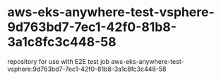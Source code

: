 # aws-eks-anywhere-test-vsphere-9d763bd7-7ec1-42f0-81b8-3a1c8fc3c448-58
repository for use with E2E test job aws-eks-anywhere-test-vsphere:9d763bd7-7ec1-42f0-81b8-3a1c8fc3c448-58
